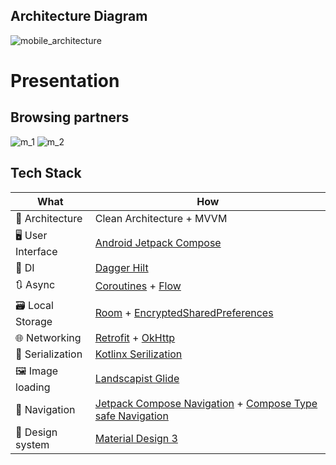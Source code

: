 ## Architecture Diagram

![mobile_architecture](https://github.com/AndroBrain/DoborPartneraAndroid/assets/75139757/96a40438-5d5d-44cf-84ed-94875370bf60)

# Presentation

## Browsing partners 

![m_1](https://github.com/AndroBrain/DoborPartneraAndroid/assets/75139757/ae4fc8e2-68d6-4cff-89d2-9bca37d5ff4a) ![m_2](https://github.com/AndroBrain/DoborPartneraAndroid/assets/75139757/f03288da-2e7b-4a50-9b7b-f07020370b1d)





## Tech Stack

| What                                    | How                                                                                                                                                                             |
|-----------------------------------------|---------------------------------------------------------------------------------------------------------------------------------------------------------------------------------|
| 🧩 Architecture                         | Clean Architecture + MVVM                                                                                                        |
| 🖥️ User Interface                       | [Android Jetpack Compose](https://developer.android.com/jetpack/compose)                                                                                                          |
| 💉 DI                                   | [Dagger Hilt](https://dagger.dev/hilt/)                                                                                                                                                |
| 🔃 Async                                | [Coroutines](https://kotlinlang.org/docs/coroutines-overview.html) + [Flow](https://kotlinlang.org/docs/flow.html) |
| 🗃️ Local Storage                        | [Room](https://developer.android.com/training/data-storage/room/) + [EncryptedSharedPreferences](https://developer.android.com/reference/androidx/security/crypto/EncryptedSharedPreferences) |
| 🌐 Networking                           | [Retrofit](https://square.github.io/retrofit/) + [OkHttp](https://square.github.io/okhttp/) |
| 📜 Serialization                        | [Kotlinx Serilization](https://github.com/Kotlin/kotlinx.serialization) |
| 🖼️ Image loading                        | [Landscapist Glide](https://github.com/skydoves/landscapist?tab=readme-ov-file#glide) |
| 🧭 Navigation                           | [Jetpack Compose Navigation](https://developer.android.com/jetpack/compose/navigation) + [Compose Type safe Navigation](https://developer.android.com/guide/navigation/design/type-safety) |
| 🎨 Design system                        | [Material Design 3](https://m3.material.io/) |
